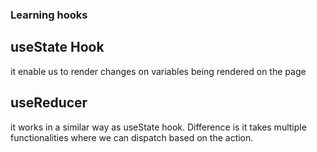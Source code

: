 ### Learning hooks

## useState Hook

it enable us to render changes on variables being rendered on the page

## useReducer

it works in a similar way as useState hook. Difference is it takes multiple functionalities
where we can dispatch based on the action.
